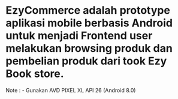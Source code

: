 <H1> EzyCommerce adalah prototype aplikasi mobile berbasis Android untuk menjadi Frontend user melakukan browsing produk dan pembelian produk dari took Ezy Book store. </H1>
Note :
- Gunakan AVD PIXEL XL API 26 (Android 8.0)
